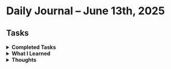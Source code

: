 # Daily Journal – June 13th, 2025

## Tasks
<details>
<summary><strong>Completed Tasks</strong></summary>

 - [x] Setup GIT for logging
 - [x] Checked latest cybersecurity feeds/blogs
 - [x] Completed red team room
 - [x] Cleaned up old C# repo's
 - [x] MITRE, DLP, EDR

</details>

<details>
<summary><strong>What I Learned</strong></summary>

- You're never too old for cybersecurity
- Take a day job - worry about certs later
- Nothing much other than what I've already pulled from blue teaming

</details>

<details>
<summary><strong>Thoughts</strong></summary>

Today was a focused and productive day of consolidating and moving forward with red team preparation. Took some time to reflect on my technical direction and reaffirmed my decision to pivot fully into red teaming. After completing the SOC path previously, I feel confident enough to dive deeper.

Made progress on refining the structure of my GitHub workspace to better align with my current goals—keeping it clean, relevant, and focused on showcasing practical skills that reflect my transition into offensive security.

Also spent time exploring some longer-term career implications of red teaming, weighing its challenges and scarcity in job postings. I’m confident that despite initial barriers, it’s the right fit intellectually and tactically.

Mental state: Clear and focused. Not overstimulated, but steady. Noticed some small but meaningful signs of cognitive sharpening—likely linked to the med changes I’ve been tracking.

Tomorrow, I’ll continue progressing along the red team pathway, get back on track with Python, and aim to write or repurpose a few small tools that reflect common red team tasks.

> _Progress is compounding, even when it doesn’t look loud._
</details>

<!--stackedit_data:
eyJoaXN0b3J5IjpbMTAwNTQ1NjIwLDI2MDg1OTA5Miw0OTUxNz
k5NTcsOTE0MTUzNDg0LC01NzkzNTExMTAsMzE4Nzg0MTM5LDE0
MDgwMjY0MTgsLTE4NjIwNDU1NTQsLTEzNjA5MTUxMjMsNzMwOT
k4MTE2XX0=
-->